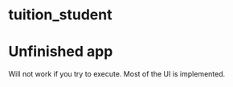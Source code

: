 # tuition_student

   

# Unfinished app
  Will not work if you try to execute.
  Most of the UI is implemented.
